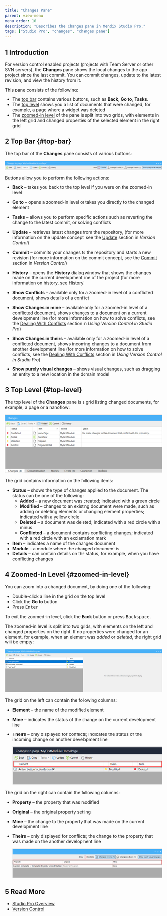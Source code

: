 ```yaml
---
title: "Changes Pane"
parent: view-menu
menu_order: 10
description: "Describes the Changes pane in Mendix Studio Pro."
tags: ["Studio Pro", "changes", "changes pane"]
---
```


## 1 Introduction 

For version control enabled projects (projects with Team Server or other SVN servers), the **Changes** pane shows the local changes to the app project since the last commit. You can commit changes, update to the latest revision, and view the history from it. 

This pane consists of the following:

* The [top bar](#top-bar) contains various buttons, such as **Back**, **Go to**, **Tasks**. 
* The [top level](#top-level) shows you a list of documents that were changed, for example, a page where a widget was deleted
* The [zoomed-in level](#zoomed-in-level) of the pane is split into two grids, with elements in the left grid and changed properties of the selected element in the right grid

## 2 Top Bar {#top-bar}

The top bar of the **Changes** pane consists of various buttons:

![Top Bar of the Changes Pane](attachments/changes-pane/changes-top-bar.png)

Buttons allow you to perform the following actions:

* **Back** – takes you back to the top level if you were on the zoomed-in level

* **Go to** – opens a zoomed-in level or takes you directly to the changed element 

* **Tasks** – allows you to perform specific actions such as reverting the change to the latest commit, or solving conflicts

* **Update** – retrieves latest changes from the repository, (for more information on the update concept, see the [Update](version-control#update) section in *Version Control*) 

* **Commit** – commits your changes to the repository and starts a new revision (for more information on the commit concept, see the [Commit](version-control#commit) section in *Version Control*)

* **History** – opens the **History** dialog window that shows the changes made on the current development line of the project (for more information on history, see [History](history-dialog))

* **Show Conflicts** – available only for a zoomed-in level of a conflicted document, shows details of a conflict

* **Show Changes in mine** – available only for a zoomed-in level of a conflicted document, shows changes to a document on a current development line (for more information on how to solve conflicts, see the [Dealing With Conflicts](using-version-control-in-studio-pro#conflicts) section in *Using Version Control in Studio Pro*)

* **Show Changes in theirs** – available only for a zoomed-in level of a conflicted document, shows incoming changes to a document from another development line (for more information on how to solve conflicts, see the [Dealing With Conflicts](using-version-control-in-studio-pro#conflicts) section in *Using Version Control in Studio Pro*)

* **Show purely visual changes** – shows visual changes, such as dragging an entity to a new location in the domain model


## 3 Top Level {#top-level}

The top level of the **Changes** pane is a grid listing changed documents, for example, a page or a nanoflow:

![Top Level of the Changes Pane](attachments/changes-pane/changes-top-level.png)

The grid contains information on the following items:

* **Status** – shows the type of changes applied to the document. The status can be one of the following:
  * **Added** – a new document was created; indicated with a green circle
  * **Modified** – changes to an existing document were made, such as adding or deleting elements or changing element properties; indicated with a yellow circle
  * **Deleted** – a document was deleted; indicated with a red circle with a minus
  * **Conflicted** – a document contains conflicting changes; indicated with a red circle with an exclamation mark
* **Item** – indicates a name of the changes document
* **Module** – a module where the changed document is
* **Details** – can contain details on the status, for example, when you have conflicting changes 

## 4 Zoomed-In Level {#zoomed-in-level}

You can zoom into a changed document, by doing one of the following:

* Double-click a line in the grid on the top level 
* Click the **Go to** button
* Press <kbd>Enter</kbd>

To exit the zoomed-in level, click the **Back** button or press <kbd>Backspace</kbd>.

The zoomed-in level is split into two grids, with elements on the left and changed properties on the right. If no properties were changed for an element, for example, when an element was *added* or *deleted*, the right grid will be empty:

![No Properties to Show](attachments/changes-pane/element-added.png)

The grid on the left can contain the following columns:

* **Element** – the name of the modified element

* **Mine** – indicates the status of the change on the current development line

* **Theirs** – only displayed for conflicts; indicates the status of the incoming change on another development line

	![Left Grid](attachments/changes-pane/zoomed-in-level-left-grid.png)
	

The grid on the right can contain the following columns:

* **Property** – the property that was modified

* **Original** – the original property setting

* **Mine** – the change to the property that was made on the current development line

* **Theirs** – only displayed for conflicts; the change to the property that was made on the another development line

	![Rigth Grid](attachments/changes-pane/zoomed-in-level-right-grid.png)

##  5 Read More

* [Studio Pro Overview](studio-pro-overview)
* [Version Control](version-control) 
